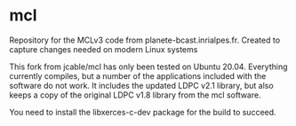 mcl
===

Repository for the MCLv3 code from planete-bcast.inrialpes.fr. Created to capture changes needed on modern Linux systems

This fork from jcable/mcl has only been tested on Ubuntu 20.04.  Everything currently compiles, but a number of
the applications included with the software do not work.  It includes the updated LDPC v2.1 library, but also keeps
a copy of the original LDPC v1.8 library from the mcl software.

You need to install the libxerces-c-dev package for the build to succeed.
